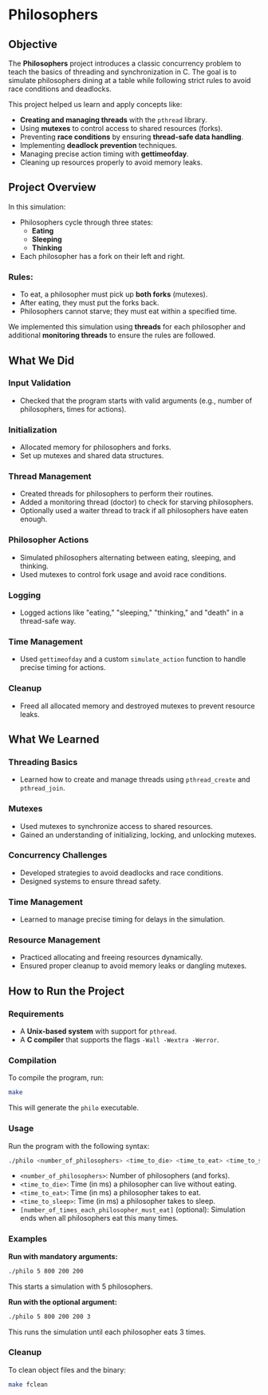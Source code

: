 # Philosophers

## Objective

The **Philosophers** project introduces a classic concurrency problem to teach the basics of threading and synchronization in C. The goal is to simulate philosophers dining at a table while following strict rules to avoid race conditions and deadlocks.

This project helped us learn and apply concepts like:

- **Creating and managing threads** with the `pthread` library.
- Using **mutexes** to control access to shared resources (forks).
- Preventing **race conditions** by ensuring **thread-safe data handling**.
- Implementing **deadlock prevention** techniques.
- Managing precise action timing with **gettimeofday**.
- Cleaning up resources properly to avoid memory leaks.

## Project Overview

In this simulation:

- Philosophers cycle through three states:
  - **Eating**
  - **Sleeping**
  - **Thinking**
- Each philosopher has a fork on their left and right.

### Rules:
- To eat, a philosopher must pick up **both forks** (mutexes).
- After eating, they must put the forks back.
- Philosophers cannot starve; they must eat within a specified time.

We implemented this simulation using **threads** for each philosopher and additional **monitoring threads** to ensure the rules are followed.

## What We Did

### Input Validation
- Checked that the program starts with valid arguments (e.g., number of philosophers, times for actions).

### Initialization
- Allocated memory for philosophers and forks.
- Set up mutexes and shared data structures.

### Thread Management
- Created threads for philosophers to perform their routines.
- Added a monitoring thread (doctor) to check for starving philosophers.
- Optionally used a waiter thread to track if all philosophers have eaten enough.

### Philosopher Actions
- Simulated philosophers alternating between eating, sleeping, and thinking.
- Used mutexes to control fork usage and avoid race conditions.

### Logging
- Logged actions like "eating," "sleeping," "thinking," and "death" in a thread-safe way.

### Time Management
- Used `gettimeofday` and a custom `simulate_action` function to handle precise timing for actions.

### Cleanup
- Freed all allocated memory and destroyed mutexes to prevent resource leaks.

## What We Learned

### Threading Basics
- Learned how to create and manage threads using `pthread_create` and `pthread_join`.

### Mutexes
- Used mutexes to synchronize access to shared resources.
- Gained an understanding of initializing, locking, and unlocking mutexes.

### Concurrency Challenges
- Developed strategies to avoid deadlocks and race conditions.
- Designed systems to ensure thread safety.

### Time Management
- Learned to manage precise timing for delays in the simulation.

### Resource Management
- Practiced allocating and freeing resources dynamically.
- Ensured proper cleanup to avoid memory leaks or dangling mutexes.

## How to Run the Project

### Requirements
- A **Unix-based system** with support for `pthread`.
- A **C compiler** that supports the flags `-Wall -Wextra -Werror`.

### Compilation
To compile the program, run:
```bash
make
```

This will generate the `philo` executable.

### Usage
Run the program with the following syntax:
```bash
./philo <number_of_philosophers> <time_to_die> <time_to_eat> <time_to_sleep> [number_of_times_each_philosopher_must_eat]
```

- `<number_of_philosophers>`: Number of philosophers (and forks).
- `<time_to_die>`: Time (in ms) a philosopher can live without eating.
- `<time_to_eat>`: Time (in ms) a philosopher takes to eat.
- `<time_to_sleep>`: Time (in ms) a philosopher takes to sleep.
- `[number_of_times_each_philosopher_must_eat]` (optional): Simulation ends when all philosophers eat this many times.

### Examples

**Run with mandatory arguments:**
```bash
./philo 5 800 200 200
```
This starts a simulation with 5 philosophers.

**Run with the optional argument:**
```bash
./philo 5 800 200 200 3
```
This runs the simulation until each philosopher eats 3 times.

### Cleanup
To clean object files and the binary:
```bash
make fclean
```
